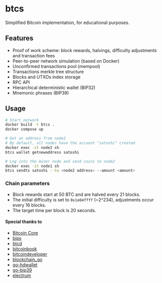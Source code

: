 # btcs

Simplified Bitcoin implementation, for educational purposes.

## Features

- Proof of work scheme: block rewards, halvings, difficulty adjustments and transaction fees
- Peer-to-peer network simulation (based on Docker)
- Unconfirmed transactions pool (mempool)
- Transactions merkle tree structure
- Blocks and UTXOs index storage
- RPC API
- Hierarchical deterministic wallet (BIP32)
- Mnemonic phrases (BIP39)

## Usage

```sh
# Start network
docker build -t btcs .
docker compose up

# Get an address from node2
# By default, all nodes have the account "satoshi" created
docker exec -it node2 sh
btcs wallet getnewaddress satoshi

# Log into the miner node and send coins to node2
docker exec -it node1 sh
btcs sendtx satoshi --to <node2 address> --amount <amount>
```

### Chain parameters

- Block rewards start at 50 BTC and are halved every 21 blocks.
- The initial difficulty is set to `0x1e04ffff` (~2^234), adjustments occur every 16 blocks.
- The target time per block is 20 seconds.

#### Special thanks to

- [Bitcoin Core](https://github.com/bitcoin/bitcoin)
- [bips](https://github.com/bitcoin/bips)
- [btcd](https://github.com/btcsuite/btcd)
- [bitcoinbook](https://github.com/bitcoinbook/bitcoinbook)
- [bitcoindeveloper](https://developer.bitcoin.org)
- [blockchain_go](https://github.com/Jeiwan/blockchain_go) 
- [go-hdwallet](https://github.com/wemeetagain/go-hdwallet)
- [go-bip39](https://github.com/tyler-smith/go-bip39)
- [electrum](https://github.com/spesmilo/electrum)